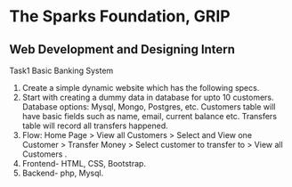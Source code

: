 # The Sparks Foundation, GRIP
## Web Development and Designing Intern

Task1 Basic Banking System

1. Create a simple dynamic website which has the following specs.
2. Start with creating a dummy data in database for upto 10
   customers. Database options: Mysql, Mongo, Postgres, etc.
   Customers table will have basic fields such as name, email,
   current balance etc. Transfers table will record all transfers
   happened.
3. Flow: Home Page > View all Customers > Select and View one
   Customer > Transfer Money > Select customer to transfer to >
   View all Customers .
4. Frontend- HTML, CSS, Bootstrap.
5. Backend- php, Mysql.
